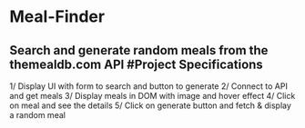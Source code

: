 # Meal-Finder
Search and generate random meals from the themealdb.com API
#Project Specifications
-----------------------------------------------
1/ Display UI with form to search and button to generate
2/ Connect to API and get meals
3/ Display meals in DOM with image and hover effect
4/ Click on meal and see the details
5/ Click on generate button and fetch & display a random meal
